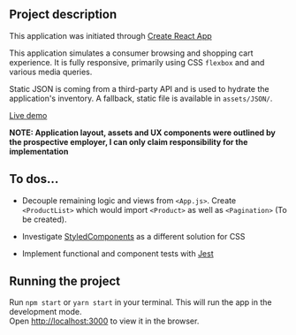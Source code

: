 ## Project description

This application was initiated through [Create React App](https://github.com/facebook/create-react-app)

This application simulates a consumer browsing and shopping cart experience.  It is fully responsive, primarily using CSS `flexbox` and and various media queries.

Static JSON is coming from a third-party API and is used to hydrate the application's inventory.  A fallback, static file is available in `assets/JSON/`.

[Live demo](https://stoic-feynman-7684d4.netlify.com/)

**NOTE: Application layout, assets and UX components were outlined by the prospective employer, I can only claim responsibility for the implementation**

## To dos...

* Decouple remaining logic and views from `<App.js>`. Create `<ProductList>` which would import `<Product>` as well as `<Pagination>` (To be created).

* Investigate [StyledComponents](https://github.com/styled-components/styled-components) as a different solution for CSS

* Implement functional and component tests with [Jest](https://github.com/facebook/jest)

## Running the project

Run `npm start` or `yarn start` in your terminal.
This will run the app in the development mode.<br>
Open [http://localhost:3000](http://localhost:3000) to view it in the browser.
